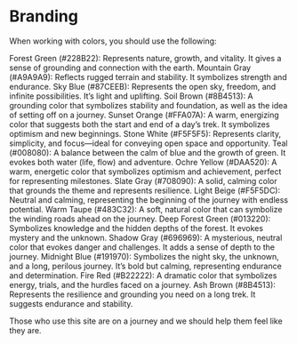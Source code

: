 # Branding

When working with colors, you should use the following: 

Forest Green (#228B22): Represents nature, growth, and vitality. It gives a sense of grounding and connection with the earth.
Mountain Gray (#A9A9A9): Reflects rugged terrain and stability. It symbolizes strength and endurance.
Sky Blue (#87CEEB): Represents the open sky, freedom, and infinite possibilities. It’s light and uplifting.
Soil Brown (#8B4513): A grounding color that symbolizes stability and foundation, as well as the idea of setting off on a journey.
Sunset Orange (#FFA07A): A warm, energizing color that suggests both the start and end of a day’s trek. It symbolizes optimism and new beginnings.
Stone White (#F5F5F5): Represents clarity, simplicity, and focus—ideal for conveying open space and opportunity.
Teal (#008080): A balance between the calm of blue and the growth of green. It evokes both water (life, flow) and adventure.
Ochre Yellow (#DAA520): A warm, energetic color that symbolizes optimism and achievement, perfect for representing milestones.
Slate Gray (#708090): A solid, calming color that grounds the theme and represents resilience.
Light Beige (#F5F5DC): Neutral and calming, representing the beginning of the journey with endless potential.
Warm Taupe (#483C32): A soft, natural color that can symbolize the winding roads ahead on the journey.
Deep Forest Green (#013220): Symbolizes knowledge and the hidden depths of the forest. It evokes mystery and the unknown.
Shadow Gray (#696969): A mysterious, neutral color that evokes danger and challenges. It adds a sense of depth to the journey.
Midnight Blue (#191970): Symbolizes the night sky, the unknown, and a long, perilous journey. It’s bold but calming, representing endurance and determination.
Fire Red (#B22222): A dramatic color that symbolizes energy, trials, and the hurdles faced on a journey.
Ash Brown (#8B4513): Represents the resilience and grounding you need on a long trek. It suggests endurance and stability.

Those who use this site are on a journey and we should help them feel like they are.